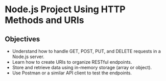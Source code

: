 # Node.js Project Using HTTP Methods and URIs

## Objectives
- Understand how to handle GET, POST, PUT, and DELETE requests in a Node.js server.
- Learn how to create URIs to organize RESTful endpoints.
- Store and retrieve data using in-memory storage (array or object).
- Use Postman or a similar API client to test the endpoints.


